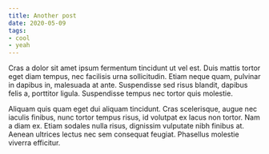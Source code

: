 ```yaml
---
title: Another post
date: 2020-05-09
tags: 
- cool
- yeah
---
```

Cras a dolor sit amet ipsum fermentum tincidunt ut vel est. Duis mattis tortor eget diam tempus, nec facilisis urna sollicitudin. Etiam neque quam, pulvinar in dapibus in, malesuada at ante. Suspendisse sed risus blandit, dapibus felis a, porttitor ligula. Suspendisse tempus nec tortor quis molestie.

Aliquam quis quam eget dui aliquam tincidunt. Cras scelerisque, augue nec iaculis finibus, nunc tortor tempus risus, id volutpat ex lacus non tortor. Nam a diam ex. Etiam sodales nulla risus, dignissim vulputate nibh finibus at. Aenean ultrices lectus nec sem consequat feugiat. Phasellus molestie viverra efficitur.
